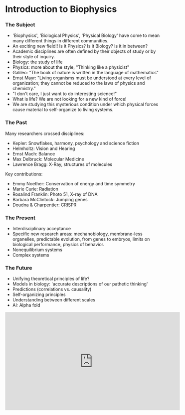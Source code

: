 # Introduction to Biophysics

### The Subject

- 'Biophysics', 'Biological Physics', 'Physical Biology' have come to mean many different things in different communities.
- An exciting new field!! Is it Physics? Is it Biology? Is it in between?
- Academic disciplines are often defined by their objects of study or by their style of inquiry.
- Biology: the study of life
- Physics: more about the style, "Thinking like a physicist"
- Galileo: "The book of nature is written in the language of mathematics"
- Ernst Mayr: "Living organisms must be understood at every level of organization; they cannot be reduced to the laws of physics and chemistry."
- "I don't care, I just want to do interesting science!"
- What is life? We are not looking for a new kind of force!
- We are studying this mysterious condition under which physical forces cause material to self-organize to living systems.


### The Past

Many researchers crossed disciplines:
- Kepler: Snowflakes, harmony, psychology and science fiction
- Helmholtz: Vision and Hearing
- Ernst Mach: Balance
- Max Delbruck: Molecular Medicine
- Lawrence Bragg: X-Ray, structures of molecules

Key contributions:
- Emmy Noether: Conservation of energy and time symmetry
- Marie Curie: Radiation
- Rosalind Franklin: Photo 51, X-ray of DNA
- Barbara McClintock: Jumping genes
- Doudna & Charpentier: CRISPR 

### The Present

- Interdisciplinary acceptance
- Specific new research areas: mechanobiology, membrane-less organelles, predictable evolution, from genes to embryos, limits on biological performance, physics of behavior.
- Nonequilibrium systems
- Complex systems

### The Future

- Unifying theoretical principles of life?
- Models in biology: 'accurate descriptions of our pathetic thinking'
- Predictions (correlations vs. causality)
- Self-organizing principles
- Understanding between different scales
- AI: Alpha fold

<iframe width="560" height="315" src="https://www.youtube.com/embed/gg7WjuFs8F4" frameborder="0" allow="accelerometer; autoplay; encrypted-media; gyroscope; picture-in-picture" allowfullscreen></iframe>
